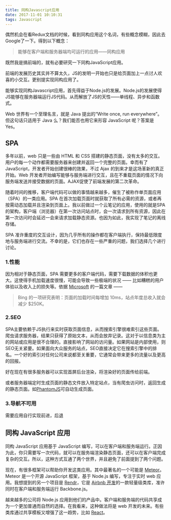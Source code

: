 ```yaml
---
title: 同构Javascript应用
date: 2017-11-01 10:10:31
tags: Javascript
---
```


偶然机会在看Redux文档的时候，看到同构应用这个名词，有些概念模糊，因此去Google了一下。得到以下概念：

> 能够在客户端和服务器端均可运行的应用——同构应用

既然我是搞前端的，就有必要研究一下同构JavaScript应用。

前端的发展历史其实并不算太久，JS的发明一开始也只是给页面加上一点讨人欢喜的小交互。更别提实现同构应用了。

能够实现同构Javascript应用，首先得益于Node.js的发展。Node.js的发展使得JS能够在服务器端运行JS代码。从而解放了JS的天性——单线程、异步和函数式。

Web 世界有一个至理名言，就是 Java 提出的“Write once, run everywhere”。但这句话只适用于 Java 么？我们能否也用它来形容 JavaScript 呢？答案是 Yes。



## SPA

多年以前，web 只是一些由 HTML 和 CSS 搭建的静态页面，没有太多的交互。用户的每一个动作都需要服务器来创建并返回一个完整的页面。幸而有了 JavaScript，开发者开始创建很棒的效果，不过 Ajax 的到来才是这场革新的真正开始。Web 开发者开始编写能够与服务端进行交互，且在不重载页面的情况下向服务端发送并接受数据的页面。AJAX促使了前端发展的第二次革命。

随着时间的推移，客户端代码可以做的事情越来越多，催生了被称作单页面应用（SPA）的一类应用。SPA 在首次加载页面时就获取了所有必需的资源，或者再按需动态加载并且渲染到页面上。我以前做过一个云笔记的应用，使用的就是SPA的架构，客户端（浏览器）在第一次访问站点时，会一次请求到所有资源，因此在第一次访问时会延迟一会来请求加载静态资源。也因为如此，我实现了笔记的离线存储。

SPA 准许重度的交互设计，因为几乎所有的操作都在客户端执行，保持最低限度地与服务端进行交流。不幸的是，它们也存在一些严重的问题，我们选择几个进行讨论。



### 1.性能

因为相对于静态页面，SPA 需要更多的客户端代码，需要下载数据的体积也更大。这使得手机加载速度很慢，可能会导致一些极端的状况 —— 比如糟糕的用户体验以及收入上的损失等。依据 [Microsoft](http://link.zhihu.com/?target=http%3A//blogs.msdn.com/b/ie/archive/2014/10/08/http-2-the-long-awaited-sequel.aspx) 的一篇文章 ——

> Bing 的一项研究表明：页面的加载时间每增加 10ms，站点年度总收入就会减少 $250K。



### 2.SEO

SPA主要依赖于JS执行来实时获取页面信息，从而搜索引擎很难索引这些页面。爬虫请求服务器，结果只获得了原始文本，从而会放弃记录。这对于以信息类为主的网站或应用是很不合理的。直接影响了网站的访问量。如果网站是内部使用，则SEO无关紧要。如果面向大众服务的站点，SEO直接决定它在搜索引擎中的排名。一个好的索引对任何公司来说都至关重要，它通常会带来更多的流量以及更高的回报。

好在现在有很多服务器可以实现首屏后台渲染，将渲染好的页面传给前端。

或者服务器端定时生成页面的静态文件放入特定站点，当有爬虫访问时，返回生成的静态页面。如[PhantomJS](https://github.com/ariya/phantomjs)可自动生成页面。



### 3.导航不可用

需要应用自行实现前进，后退





## 同构 JavaScript 应用

同构 JavaScript 应用基于 JavaScript 编写，可以在客户端和服务端运行。正因为此，你只需要写一次代码，就可以在服务端渲染静态页面，还可以在客户端完成复杂的交互。所以，这种方式互通了两个世界，并且避免了前面提到了两个问题。

现在，有很多框架可以帮助你开发这类应用。其中最著名的一个可能是 [Meteor](http://link.zhihu.com/?target=https%3A//www.meteor.com/)。Meteor 是一个开源 JavaScript 框架，基于 Node.js 编写，专注于实时 web 应用。我想提到的另一个项目是 [Rendr](http://link.zhihu.com/?target=http%3A//rendrjs.github.io/rendr/)，它是 [Airbnb 开发](http://link.zhihu.com/?target=http%3A//nerds.airbnb.com/weve-launched-our-first-nodejs-app-to-product)的一款轻量级类库，准许同时在客户端和服务端运行 Backbone.js。

越来越多的公司将 Node.js 应用到他们的产品中。客户端和服务端的代码共享成为一个更加普通而自然的选择。在我看来，这种做法将是 web 开发的未来。有些类库通过共享模板又增强了这一趋势，比如 [React](http://link.zhihu.com/?target=http%3A//facebook.github.io/react/)。